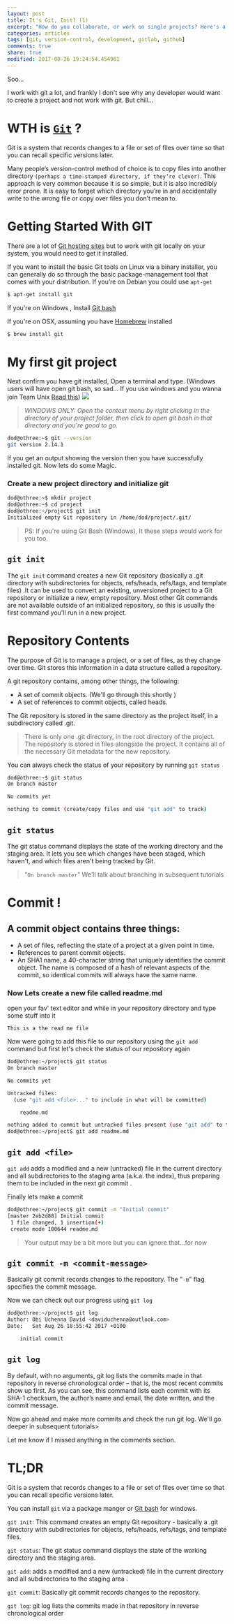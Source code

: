 ```yaml
---
layout: post
title: It's Git, Init? (1)
excerpt: "How do you collaborate, or work on single projects? Here's a guide to working efficiently with git"
categories: articles
tags: [git, version-control, development, gitlab, github]
comments: true
share: true
modified: 2017-08-26 19:24:54.454961
---
```


Soo...

I work with git a lot, and frankly I don't see why any developer would want to create a project and not work with git.
But chill...


# WTH is [`Git`](https://git-scm.com/book/en/v2/Getting-Started-Git-Basics) ?

Git is a system that records changes to a file or set of files over time so that you can recall specific versions later.

Many people’s version-control method of choice is to copy files into another directory `(perhaps a time-stamped directory, if they’re clever)`. This approach is very common because it is so simple, but it is also incredibly error prone. It is easy to forget which directory you’re in and accidentally write to the wrong file or copy over files you don’t mean to.

# Getting Started With GIT
There are a lot of [Git hosting sites](https://git.wiki.kernel.org/index.php/GitHosting) but to work with git locally on your system, you would need to get it installed. 

If you want to install the basic Git tools on Linux via a binary installer, you can generally do so through the basic package-management tool that comes with your distribution. If you’re on Debian you could use `apt-get`

```bash 
$ apt-get install git
```

If you're on Windows , Install [Git bash](https://git-for-windows.github.io/)

If you're on OSX, assuming you have [Homebrew](http://brew.sh/) installed

```bash
$ brew install git
```

# My first git project 
Next confirm you have git installed, Open a terminal and type. (Windows users will have open git bash, so sad... If you use windows and you wanna join Team Unix [Read this](https://www.google.com.ng/url?sa=t&rct=j&q=&esrc=s&source=web&cd=3&cad=rja&uact=8&ved=0ahUKEwiJ-vTqiOPVAhVX5mMKHUIhCZcQFgguMAI&url=https%3A%2F%2Fbuiltvisible.com%2Fthe-ubuntu-installation-guide%2F&usg=AFQjCNGlEkZ0WgLCaRSW5CFDa4fWFNm-lA))
<img src="https://media.licdn.com/mpr/mpr/AAEAAQAAAAAAAAgZAAAAJGVkNDUzNGI5LTMzYzAtNGEwZS04Mzk0LTI3NTc0NmU5NjU0Mg.png">

> *WINDOWS ONLY: Open the context menu by right clicking in the directory of your project folder, then click to open git bash in that directory and you're good to go.*

```bash
dod@othree:~$ git --version
git version 2.14.1
```
If you get an output showing the version then you have successfully installed git.
Now lets do some Magic.

### Create a new project directory and initialize git

```bash
dod@othree:~$ mkdir project
dod@othree:~$ cd project
dod@othree:~/project$ git init
Initialized empty Git repository in /home/dod/project/.git/ 
```

>PS: If you're using Git Bash (Windows), It these steps would work for you too.

## `git init`
The `git init` command creates a new Git repository (basically a .git directory with subdirectories for objects, refs/heads, refs/tags, and template files) .It can be used to convert an existing, unversioned project to a Git repository or initialize a new, empty repository.  Most other Git commands are not available outside of an initialized repository, so this is usually the first command you'll run in a new project.

# Repository Contents

The purpose of Git is to manage a project, or a set of files, as they change over time. Git stores this information in a data structure called a repository.

A git repository contains, among other things, the following:
 
- A set of commit objects. (We'll go through this shortly )
- A set of references to commit objects, called heads.

The Git repository is stored in the same directory as the project itself, in a subdirectory called .git.

>There is only one .git directory, in the root directory of the project. The repository is stored in files alongside the project. It contains all of the necessary Git metadata for the new repository. 

You can always check the status of your repository by running `git status`

```bash
dod@othree:~$ git status
On branch master

No commits yet

nothing to commit (create/copy files and use "git add" to track)
```
## `git status`
The git status command displays the state of the working directory and the staging area. It lets you see which changes have been staged, which haven't, and which files aren't being tracked by Git.

> "`On branch master`"  We'll talk about branching in subsequent tutorials

# Commit !
## A commit object contains three things:

- A set of files, reflecting the state of a project at a given point in time.
- References to parent commit objects.
- An SHA1 name, a 40-character string that uniquely identifies the commit object. The name is composed of a hash of relevant aspects of the commit, so identical commits will always have the same name.

### Now Lets create a new file called readme.md
open your fav' text editor and while in your repository directory and type some stuff into it  

```
This is a the read me file
```

Now were going to add this file to our repository using the `git add` command but first let's check the status of our repository again 
```bash 
dod@othree:~/project$ git status
On branch master

No commits yet

Untracked files:
  (use "git add <file>..." to include in what will be committed)

	readme.md

nothing added to commit but untracked files present (use "git add" to track)
dod@othree:~/project$ git add readme.md

```

## `git add <file>`
`git add`  adds a modified and a new (untracked) file in the current directory and all subdirectories to the staging area (a.k.a. the index), thus preparing them to be included in the next git commit .

Finally lets make a commit 
```bash
dod@othree:~/project$ git commit -m "Initial commit"
[master 2eb2d88] Initial commit
 1 file changed, 1 insertion(+)
 create mode 100644 readme.md 
```
>Your output may be a bit more but you can ignore that...for now

## `git commit -m <commit-message>`
Basically git commit records changes to the repository.
The "`-m`" flag specifies the commit message.

Now we can check out our progress using `git log`
```bash
dod@othree:~/project$ git log
Author: Obi Uchenna David <daviduchenna@outlook.com>
Date:   Sat Aug 26 18:55:42 2017 +0100

    initial commit

``` 

## `git log` 
By default, with no arguments, git log lists the commits made in that repository in reverse chronological order – that is, the most recent commits show up first. As you can see, this command lists each commit with its SHA-1 checksum, the author’s name and email, the date written, and the commit message.

Now go ahead and make more commits and check the run git log.
We'll go deeper in subsequent tutorials>

Let me know if I missed anything in the comments section.

# TL;DR
Git is a system that records changes to a file or set of files over time so that you can recall specific versions later.

You can install `git` via a package manger or [Git bash](https://git-for-windows.github.io/) for windows.

`git init`: This command creates an empty Git repository - basically a .git directory with subdirectories for objects, refs/heads, refs/tags, and template files. 

`git status`: The git status command displays the state of the working directory and the staging area.

`git add`: adds a modified and a new (untracked) file in the current directory and all subdirectories to the staging area .

`git commit`: Basically git commit records changes to the repository.

`git log`: git log lists the commits made in that repository in reverse chronological order 